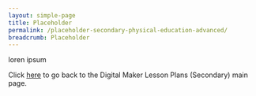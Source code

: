 ```yaml
---
layout: simple-page
title: Placeholder
permalink: /placeholder-secondary-physical-education-advanced/
breadcrumb: Placeholder
---
```


loren ipsum

Click [here](/in-schools/digital-maker/lesson-ideas-secondary/) to go back to the Digital Maker Lesson Plans (Secondary) main page.
